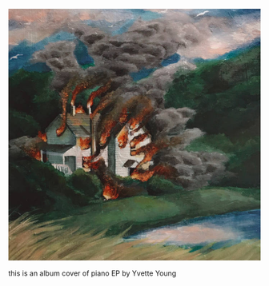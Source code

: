 ![Image of Yaktocat](https://raw.githubusercontent.com/oppositekittie/oppositekittie/master/a0066133428_16.jpg)

this is an album cover of piano EP by Yvette Young
